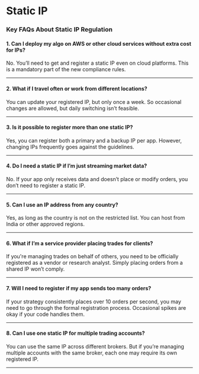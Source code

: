 # Static IP

### Key FAQs About Static IP Regulation

#### 1. **Can I deploy my algo on AWS or other cloud services without extra cost for IPs?**

No. You’ll need to get and register a static IP even on cloud platforms. This is a mandatory part of the new compliance rules.

***

#### 2. **What if I travel often or work from different locations?**

You can update your registered IP, but only once a week. So occasional changes are allowed, but daily switching isn’t feasible.

***

#### 3. **Is it possible to register more than one static IP?**

Yes, you can register both a primary and a backup IP per app. However, changing IPs frequently goes against the guidelines.

***

#### 4. **Do I need a static IP if I’m just streaming market data?**

No. If your app only receives data and doesn’t place or modify orders, you don’t need to register a static IP.

***

#### 5. **Can I use an IP address from any country?**

Yes, as long as the country is not on the restricted list. You can host from India or other approved regions.

***

#### 6. **What if I’m a service provider placing trades for clients?**

If you're managing trades on behalf of others, you need to be officially registered as a vendor or research analyst. Simply placing orders from a shared IP won’t comply.

***

#### 7. **Will I need to register if my app sends too many orders?**

If your strategy consistently places over 10 orders per second, you may need to go through the formal registration process. Occasional spikes are okay if your code handles them.

***

#### 8. **Can I use one static IP for multiple trading accounts?**

You can use the same IP across different brokers. But if you’re managing multiple accounts with the same broker, each one may require its own registered IP.

***

